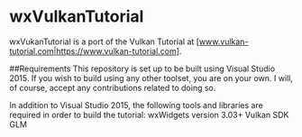 # wxVulkanTutorial

wxVukanTutorial is a port of the Vulkan Tutorial at [www.vulkan-tutorial.com|https://www.vulkan-tutorial.com].

##Requirements
This repository is set up to be built using Visual Studio 2015. If you wish to build using any other
toolset, you are on your own. I will, of course, accept any contributions related to doing so.

In addition to Visual Studio 2015, the following tools and libraries are required in order to build the
tutorial:
wxWidgets version 3.03+
Vulkan SDK
GLM

